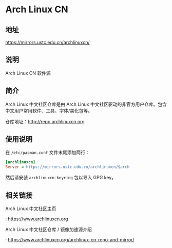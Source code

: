 # Arch Linux CN

## 地址

<https://mirrors.ustc.edu.cn/archlinuxcn/>

## 说明

Arch Linux CN 软件源

## 简介

Arch Linux 中文社区仓库是由 Arch Linux
中文社区驱动的非官方用户仓库。包含中文用户常用软件、工具、字体/美化包等。

仓库地址：<http://repo.archlinuxcn.org>

## 使用说明

在 `/etc/pacman.conf` 文件末尾添加两行：

```ini
[archlinuxcn]
Server = https://mirrors.ustc.edu.cn/archlinuxcn/$arch
```

然后请安装 `archlinuxcn-keyring` 包以导入 GPG key。

## 相关链接

Arch Linux 中文社区主页

:   <https://www.archlinuxcn.org>

Arch Linux 中文社区仓库 / 镜像加速源介绍

:   <https://www.archlinuxcn.org/archlinux-cn-repo-and-mirror/>
